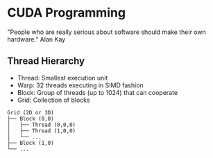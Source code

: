# CUDA Programming 
"People who are really serious about software should make their own hardware." Alan Kay

## Thread Hierarchy

* Thread: Smallest execution unit
* Warp: 32 threads executing in SIMD fashion
* Block: Group of threads (up to 1024) that can cooperate
* Grid: Collection of blocks
  
```
Grid (2D or 3D)
├── Block (0,0)
│   ├── Thread (0,0,0)
│   ├── Thread (1,0,0)
│   └── ...
├── Block (1,0)
└── ...
```
